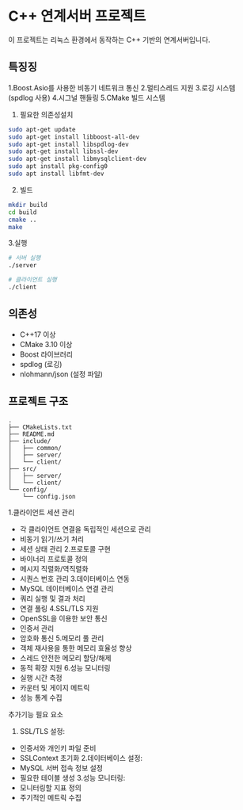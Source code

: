 # C++ 연계서버 프로젝트

이 프로젝트는 리눅스 환경에서 동작하는 C++ 기반의 연계서버입니다.

## 특징징
1.Boost.Asio를 사용한 비동기 네트워크 통신
2.멀티스레드 지원
3.로깅 시스템 (spdlog 사용)
4.시그널 핸들링
5.CMake 빌드 시스템

1. 필요한 의존성설치
```bash
sudo apt-get update
sudo apt-get install libboost-all-dev
sudo apt-get install libspdlog-dev
sudo apt-get install libssl-dev
sudo apt-get install libmysqlclient-dev
sudo apt install pkg-config0
sudo apt install libfmt-dev
```
2. 빌드
```bash
mkdir build
cd build
cmake ..
make
```
3.실행
```bash
# 서버 실행
./server

# 클라이언트 실행
./client
```

## 의존성
- C++17 이상
- CMake 3.10 이상
- Boost 라이브러리
- spdlog (로깅)
- nlohmann/json (설정 파일)

## 프로젝트 구조
```
.
├── CMakeLists.txt
├── README.md
├── include/
│   ├── common/
│   ├── server/
│   └── client/
├── src/
│   ├── server/
│   └── client/
└── config/
    └── config.json
``` 

1.클라이언트 세션 관리
 - 각 클라이언트 연결을 독립적인 세션으로 관리
 - 비동기 읽기/쓰기 처리
 - 세션 상태 관리
2.프로토콜 구현
 - 바이너리 프로토콜 정의
 - 메시지 직렬화/역직렬화
 - 시퀀스 번호 관리
3.데이터베이스 연동
 - MySQL 데이터베이스 연결 관리
 - 쿼리 실행 및 결과 처리
 - 연결 풀링
4.SSL/TLS 지원
 - OpenSSL을 이용한 보안 통신
 - 인증서 관리
 - 암호화 통신
5.메모리 풀 관리
 - 객체 재사용을 통한 메모리 효율성 향상
 - 스레드 안전한 메모리 할당/해제
 - 동적 확장 지원
6.성능 모니터링
 - 실행 시간 측정
 - 카운터 및 게이지 메트릭
 - 성능 통계 수집

 추가기능 필요 요소
1. SSL/TLS 설정:
 - 인증서와 개인키 파일 준비
 - SSLContext 초기화
2.데이터베이스 설정:
 - MySQL 서버 접속 정보 설정
 - 필요한 테이블 생성
3.성능 모니터링:
 - 모니터링할 지표 정의
 - 주기적인 메트릭 수집
